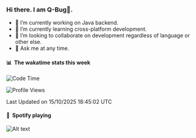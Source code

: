 ### Hi there. I am Q-Bug🐞.

- 🔭 I’m currently working on Java backend.
- 🌱 I’m currently learning cross-platform development.
- 👯 I’m looking to collaborate on development regardless of language or other else.
- 💬 Ask me at any time.

#### 📊 &nbsp;**The wakatime stats this week**  
<!--START_SECTION:waka-->
![Code Time](http://img.shields.io/badge/Code%20Time-366%20hrs%201%20min-blue)

![Profile Views](http://img.shields.io/badge/Profile%20Views-0-blue)


 Last Updated on 15/10/2025 18:45:02 UTC
<!--END_SECTION:waka-->

#### 🎵 &nbsp;**Spotify playing**  
![Alt text](https://spotify-recently-played-readme.vercel.app/api?user=e5y1o4x7kdt9kf2blu4wvmb4s&unique={true|1|on|yes})

